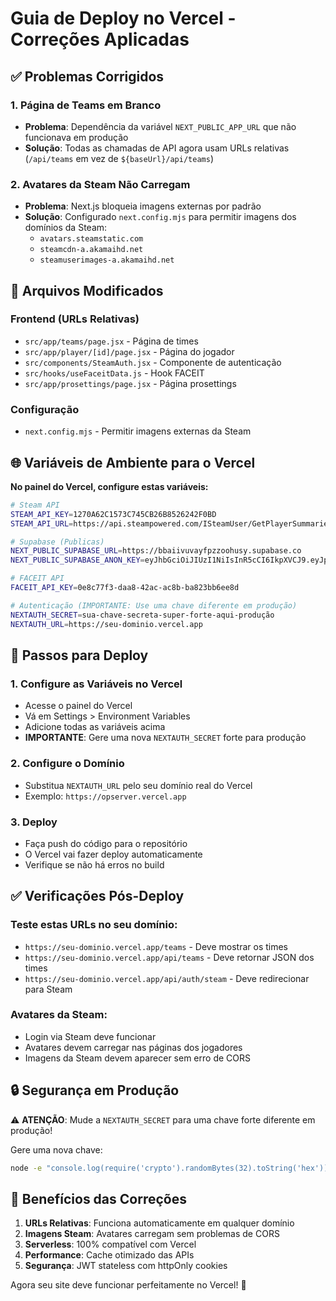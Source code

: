 # Guia de Deploy no Vercel - Correções Aplicadas

## ✅ Problemas Corrigidos

### 1. **Página de Teams em Branco**
- **Problema**: Dependência da variável `NEXT_PUBLIC_APP_URL` que não funcionava em produção
- **Solução**: Todas as chamadas de API agora usam URLs relativas (`/api/teams` em vez de `${baseUrl}/api/teams`)

### 2. **Avatares da Steam Não Carregam**
- **Problema**: Next.js bloqueia imagens externas por padrão
- **Solução**: Configurado `next.config.mjs` para permitir imagens dos domínios da Steam:
  - `avatars.steamstatic.com`
  - `steamcdn-a.akamaihd.net`
  - `steamuserimages-a.akamaihd.net`

## 🔧 Arquivos Modificados

### Frontend (URLs Relativas)
- `src/app/teams/page.jsx` - Página de times
- `src/app/player/[id]/page.jsx` - Página do jogador  
- `src/components/SteamAuth.jsx` - Componente de autenticação
- `src/hooks/useFaceitData.js` - Hook FACEIT
- `src/app/prosettings/page.jsx` - Página prosettings

### Configuração
- `next.config.mjs` - Permitir imagens externas da Steam

## 🌐 Variáveis de Ambiente para o Vercel

**No painel do Vercel, configure estas variáveis:**

```bash
# Steam API
STEAM_API_KEY=1270A62C1573C745CB26B8526242F0BD
STEAM_API_URL=https://api.steampowered.com/ISteamUser/GetPlayerSummaries/v2/

# Supabase (Publicas)
NEXT_PUBLIC_SUPABASE_URL=https://bbaiivuvayfpzzoohusy.supabase.co
NEXT_PUBLIC_SUPABASE_ANON_KEY=eyJhbGciOiJIUzI1NiIsInR5cCI6IkpXVCJ9.eyJpc3MiOiJzdXBhYmFzZSIsInJlZiI6ImJiYWlpdnV2YXlmcHp6b29odXN5Iiwicm9sZSI6ImFub24iLCJpYXQiOjE3NTUyOTY2MTcsImV4cCI6MjA3MDg3MjYxN30.JYM8V34SPqoZhA7cOnS6O2tDFuaE-2S9CrzMHRPIwpY

# FACEIT API
FACEIT_API_KEY=0e8c77f3-daa8-42ac-ac8b-ba823bb6ee8d

# Autenticação (IMPORTANTE: Use uma chave diferente em produção)
NEXTAUTH_SECRET=sua-chave-secreta-super-forte-aqui-produção
NEXTAUTH_URL=https://seu-dominio.vercel.app
```

## 🚀 Passos para Deploy

### 1. **Configure as Variáveis no Vercel**
- Acesse o painel do Vercel
- Vá em Settings > Environment Variables
- Adicione todas as variáveis acima
- **IMPORTANTE**: Gere uma nova `NEXTAUTH_SECRET` forte para produção

### 2. **Configure o Domínio**
- Substitua `NEXTAUTH_URL` pelo seu domínio real do Vercel
- Exemplo: `https://opserver.vercel.app`

### 3. **Deploy**
- Faça push do código para o repositório
- O Vercel vai fazer deploy automaticamente
- Verifique se não há erros no build

## ✅ Verificações Pós-Deploy

### Teste estas URLs no seu domínio:
- `https://seu-dominio.vercel.app/teams` - Deve mostrar os times
- `https://seu-dominio.vercel.app/api/teams` - Deve retornar JSON dos times
- `https://seu-dominio.vercel.app/api/auth/steam` - Deve redirecionar para Steam

### Avatares da Steam:
- Login via Steam deve funcionar
- Avatares devem carregar nas páginas dos jogadores
- Imagens da Steam devem aparecer sem erro de CORS

## 🔒 Segurança em Produção

⚠️ **ATENÇÃO**: Mude a `NEXTAUTH_SECRET` para uma chave forte diferente em produção!

Gere uma nova chave:
```bash
node -e "console.log(require('crypto').randomBytes(32).toString('hex'))"
```

## 🎯 Benefícios das Correções

1. **URLs Relativas**: Funciona automaticamente em qualquer domínio
2. **Imagens Steam**: Avatares carregam sem problemas de CORS
3. **Serverless**: 100% compatível com Vercel
4. **Performance**: Cache otimizado das APIs
5. **Segurança**: JWT stateless com httpOnly cookies

Agora seu site deve funcionar perfeitamente no Vercel! 🚀
